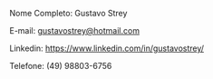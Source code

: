 Nome Completo: Gustavo Strey

E-mail: gustavostrey@hotmail.com

Linkedin: https://www.linkedin.com/in/gustavostrey/

Telefone: (49) 98803-6756 

